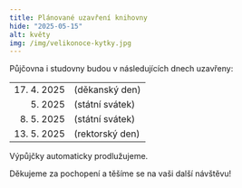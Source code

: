 ```yaml
---
title: Plánované uzavření knihovny
hide: "2025-05-15"
alt: květy
img: /img/velikonoce-kytky.jpg
---
```


Půjčovna i studovny budou v následujících dnech uzavřeny:

<table>
<tr><td style="text-align:right;">17. 4. 2025 </td><td>(děkanský den) </td></tr> 
<tr><td style="text-align:right;"> 5. 2025    </td><td>(státní svátek)</td></tr>
<tr><td style="text-align:right;"> 8. 5. 2025 </td><td>(státní svátek)</td></tr>
<tr><td style="text-align:right;">13. 5. 2025 </td><td>(rektorský den)</td></tr>
</table>

Výpůjčky automaticky prodlužujeme.

Děkujeme za pochopení a těšíme se na vaši další návštěvu!
